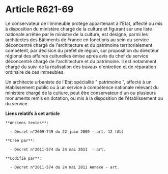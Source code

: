 # Article R621-69

Le conservateur de l'immeuble protégé appartenant à l'Etat, affecté ou mis à disposition du ministère chargé de la culture et
figurant sur une liste nationale arrêtée par le ministre de la culture, est désigné, parmi les architectes des Bâtiments de
France en fonctions au sein du service déconcentré chargé de l'architecture et du patrimoine territorialement compétent, par
décision du préfet de région, sur proposition du directeur régional des affaires culturelles émise après avis du chef du
service déconcentré chargé de l'architecture et du patrimoine. Il est notamment chargé du suivi de la réalisation des travaux
d'entretien et de réparation ordinaire de ces immeubles. 

Un architecte urbaniste de l'Etat spécialité " patrimoine ", affecté à un établissement public ou à un service à compétence
nationale relevant du ministère chargé de la culture, peut être conservateur d'un ou plusieurs monuments remis en dotation,
ou mis à la disposition de l'établissement ou du service.

**Liens relatifs à cet article**

	**Anciens textes**:

	  - Décret n°2009-749 du 22 juin 2009 - art. 12 (Ab)

	**Créé par**:

	  - Décret n°2011-574 du 24 mai 2011  - art.

	**Codifié par**:

	  - Décret n°2011-574 du 24 mai 2011 Annexe - art.

